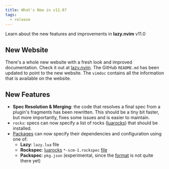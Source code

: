 ```yaml
---
title: What's New in v11.0?
tags:
  - release
---
```

Learn about the new features and improvements in **lazy.nvim** v11.0

<!-- truncate -->

## New Website

There's a whole new website with a fresh look and improved documentation.
Check it out at [lazy.nvim](https://lazy.folke.io/).
The GitHub `README.md` has been updated to point to the new website.
The `vimdoc` contains all the information that is available on the website.

## New Features

- **Spec Resolution & Merging**: the code that resolves a final spec from a plugin's fragments has been rewritten.
  This should be a tiny bit faster, but more importantly, fixes some issues and is easier to maintain.
- `rocks`: specs can now specify a list of rocks ([luarocks](https://luarocks.org/)) that should be installed.
- [Packages](https://lazy.folke.io/packages) can now specify their dependencies and configuration using one of:
  - **Lazy**: `lazy.lua` file
  - **Rockspec**: [luarocks](https://luarocks.org/) `*-scm-1.rockspec` [file](https://github.com/luarocks/luarocks/wiki/Rockspec-format)
  - **Packspec**: `pkg.json` (experimental, since the [format](https://github.com/neovim/packspec/issues/41) is not quite there yet)

